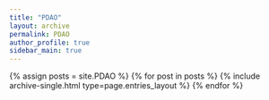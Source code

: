 ```yaml
---
title: "PDAO"
layout: archive
permalink: PDAO
author_profile: true
sidebar_main: true
---
```



{% assign posts = site.PDAO %}
{% for post in posts %} {% include archive-single.html type=page.entries_layout %} {% endfor %}
